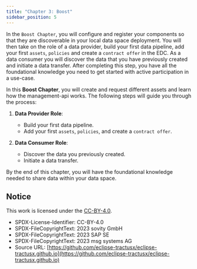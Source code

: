```yaml
---
title: "Chapter 3: Boost"
sidebar_position: 5
---
```


In the `Boost Chapter`, you will configure and register your components so that they are discoverable in your local data space deployment. You will then take on the role of a data provider, build your first data pipeline, add your first `assets`, `policies` and create a `contract offer` in the EDC. As a data consumer you will discover the data that you have previously created and initiate a data transfer. After completing this step, you have all the foundational knowledge you need to get started with active participation in a use-case.

In this **Boost Chapter**, you will create and request different assets and learn how the management-api works. The following steps will guide you through the process:

1. **Data Provider Role**:
   - Build your first data pipeline.
   - Add your first `assets`, `policies`, and create a `contract offer`.

2. **Data Consumer Role**:
   - Discover the data you previously created.
   - Initiate a data transfer.

By the end of this chapter, you will have the foundational knowledge needed to share data within your data space.

## Notice

This work is licensed under the [CC-BY-4.0](https://creativecommons.org/licenses/by/4.0/legalcode).

- SPDX-License-Identifier: CC-BY-4.0
- SPDX-FileCopyrightText: 2023 sovity GmbH
- SPDX-FileCopyrightText: 2023 SAP SE
- SPDX-FileCopyrightText: 2023 msg systems AG
- Source URL: [https://github.com/eclipse-tractusx/eclipse-tractusx.github.io](https://github.com/eclipse-tractusx/eclipse-tractusx.github.io)
